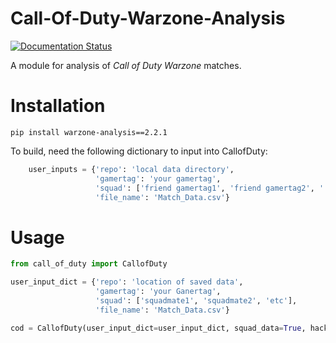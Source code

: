 # Call-Of-Duty-Warzone-Analysis
[![Documentation Status](https://readthedocs.org/projects/call-of-duty-warzone-analysis/badge/?version=latest)](https://call-of-duty-warzone-analysis.readthedocs.io/en/latest/?badge=latest)

A module for analysis of _Call of Duty Warzone_ matches.

# Installation
    pip install warzone-analysis==2.2.1


To build, need the following dictionary to input into CallofDuty:
```python
    user_inputs = {'repo': 'local data directory',
                   'gamertag': 'your gamertag',
                   'squad': ['friend gamertag1', 'friend gamertag2', '... etc'],
                   'file_name': 'Match_Data.csv'}
```

# Usage

```python
from call_of_duty import CallofDuty

user_input_dict = {'repo': 'location of saved data',
                   'gamertag': 'your Ganertag',
                   'squad': ['squadmate1', 'squadmate2', 'etc'],
                   'file_name': 'Match_Data.csv'}

cod = CallofDuty(user_input_dict=user_input_dict, squad_data=True, hacker_data=False, streamer_mode=False)
```